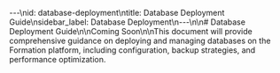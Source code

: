 ---\nid: database-deployment\ntitle: Database Deployment Guide\nsidebar_label: Database Deployment\n---\n\n# Database Deployment Guide\n\nComing Soon\n\nThis document will provide comprehensive guidance on deploying and managing databases on the Formation platform, including configuration, backup strategies, and performance optimization.
